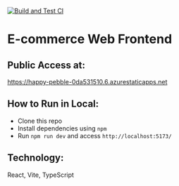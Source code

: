 [![Build and Test CI](https://github.com/shuyashou/my-react-app/actions/workflows/ci.yml/badge.svg)](https://github.com/shuyashou/my-react-app/actions/workflows/ci.yml)
# E-commerce Web Frontend
## Public Access at:
https://happy-pebble-0da531510.6.azurestaticapps.net

## How to Run in Local:
* Clone this repo
* Install dependencies using `npm`
* Run `npm run dev` and access `http://localhost:5173/`

## Technology:
React, Vite, TypeScript

